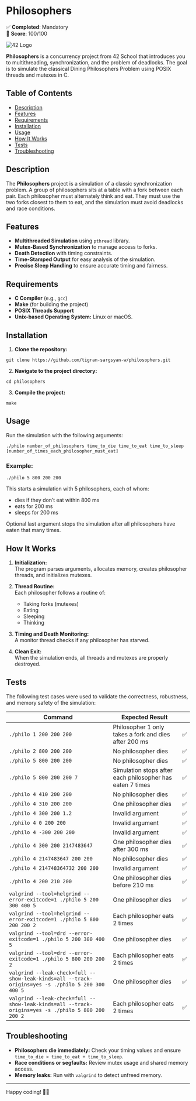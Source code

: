 # Philosophers

✅ **Completed**: Mandatory  
🏅 **Score**: 100/100

![42 Logo](https://encrypted-tbn0.gstatic.com/images?q=tbn:ANd9GcTXfAZMOWHDQ3DKE63A9jWhIqQaKcKqUIXvzg&s)

**Philosophers** is a concurrency project from 42 School that introduces you to multithreading, synchronization, and the problem of deadlocks. The goal is to simulate the classical Dining Philosophers Problem using POSIX threads and mutexes in C.

## Table of Contents

- [Description](#description)
- [Features](#features)
- [Requirements](#requirements)
- [Installation](#installation)
- [Usage](#usage)
- [How It Works](#how-it-works)
- [Tests](#tests)
- [Troubleshooting](#troubleshooting)

## Description

The **Philosophers** project is a simulation of a classic synchronization problem. A group of philosophers sits at a table with a fork between each pair. Each philosopher must alternately think and eat. They must use the two forks closest to them to eat, and the simulation must avoid deadlocks and race conditions.

## Features

- **Multithreaded Simulation** using `pthread` library.
- **Mutex-Based Synchronization** to manage access to forks.
- **Death Detection** with timing constraints.
- **Time-Stamped Output** for easy analysis of the simulation.
- **Precise Sleep Handling** to ensure accurate timing and fairness.

## Requirements

- **C Compiler** (e.g., `gcc`)
- **Make** (for building the project)
- **POSIX Threads Support**
- **Unix-based Operating System:** Linux or macOS.

## Installation

1. **Clone the repository:**
```
git clone https://github.com/tigran-sargsyan-w/philosophers.git
```

2. **Navigate to the project directory:**
```
cd philosophers
```

3. **Compile the project:**
```
make
```

## Usage

Run the simulation with the following arguments:
```
./philo number_of_philosophers time_to_die time_to_eat time_to_sleep [number_of_times_each_philosopher_must_eat]
```

### Example:
```
./philo 5 800 200 200
```

This starts a simulation with 5 philosophers, each of whom:
- dies if they don’t eat within 800 ms
- eats for 200 ms
- sleeps for 200 ms

Optional last argument stops the simulation after all philosophers have eaten that many times.

## How It Works

1. **Initialization:**  
   The program parses arguments, allocates memory, creates philosopher threads, and initializes mutexes.

2. **Thread Routine:**  
   Each philosopher follows a routine of:
   - Taking forks (mutexes)
   - Eating
   - Sleeping
   - Thinking

3. **Timing and Death Monitoring:**  
   A monitor thread checks if any philosopher has starved.

4. **Clean Exit:**  
   When the simulation ends, all threads and mutexes are properly destroyed.

## Tests

The following test cases were used to validate the correctness, robustness, and memory safety of the simulation:

| Command                                                                 | Expected Result                                                       |   |
|-------------------------------------------------------------------------|------------------------------------------------------------------------|:-:|
| `./philo 1 200 200 200`                                                | Philosopher 1 only takes a fork and dies after 200 ms                 | ✅ |
| `./philo 2 800 200 200`                                                | No philosopher dies                                                   | ✅ |
| `./philo 5 800 200 200`                                                | No philosopher dies                                                   | ✅ |
| `./philo 5 800 200 200 7`                                              | Simulation stops after each philosopher has eaten 7 times             | ✅ |
| `./philo 4 410 200 200`                                                | No philosopher dies                                                   | ✅ |
| `./philo 4 310 200 200`                                                | One philosopher dies                                                  | ✅ |
| `./philo 4 300 200 1.2`                                                | Invalid argument                                                      | ✅ |
| `./philo 4 0 200 200`                                                  | Invalid argument                                                      | ✅ |
| `./philo 4 -300 200 200`                                               | Invalid argument                                                      | ✅ |
| `./philo 4 300 200 2147483647`                                         | One philosopher dies after 300 ms                                     | ✅ |
| `./philo 4 2147483647 200 200`                                         | No philosopher dies                                                   | ✅ |
| `./philo 4 214748364732 200 200`                                       | Invalid argument                                                      | ✅ |
| `./philo 4 200 210 200`                                                | One philosopher dies before 210 ms                                    | ✅ |
| `valgrind --tool=helgrind --error-exitcode=1 ./philo 5 200 300 400 5` | One philosopher dies                                                  | ✅ |
| `valgrind --tool=helgrind --error-exitcode=1 ./philo 5 800 200 200 2` | Each philosopher eats 2 times                                         | ✅ |
| `valgrind --tool=drd --error-exitcode=1 ./philo 5 200 300 400 5`      | One philosopher dies                                                  | ✅ |
| `valgrind --tool=drd --error-exitcode=1 ./philo 5 800 200 200 2`      | Each philosopher eats 2 times                                         | ✅ |
| `valgrind --leak-check=full --show-leak-kinds=all --track-origins=yes -s ./philo 5 200 300 400 5` | One philosopher dies                                   | ✅ |
| `valgrind --leak-check=full --show-leak-kinds=all --track-origins=yes -s ./philo 5 800 200 200 2` | Each philosopher eats 2 times                          | ✅ |

## Troubleshooting

- **Philosophers die immediately:** Check your timing values and ensure `time_to_die > time_to_eat + time_to_sleep`.
- **Race conditions or segfaults:** Review mutex usage and shared memory access.
- **Memory leaks:** Run with `valgrind` to detect unfreed memory.

---

Happy coding! 🧠🍴
